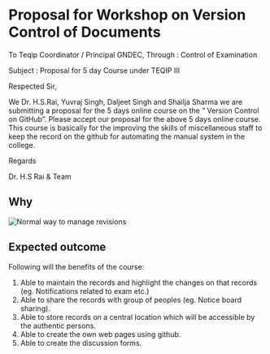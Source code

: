 # Proposal for Workshop on Version Control of Documents
To
Teqip Coordinator / Principal GNDEC,
Through : Control of Examination 

Subject : Proposal for 5 day Course under TEQIP III

Respected Sir,

We Dr. H.S.Rai, Yuvraj Singh, Daljeet Singh and Shailja Sharma we are submitting a proposal for the 5 days online course on the “ Version Control on GitHub”. Please accept our proposal for the above 5 days online course. This course is basically for the improving the skills of miscellaneous staff to keep the record on the github for automating the manual system in the college. 

Regards

Dr. H.S Rai & Team

## Why

![Normal way to manage revisions](https://phdcomics.com/comics/archive/phd101212s.gif)

## Expected outcome

Following will the benefits of the course:
1.  Able to maintain the records and highlight the changes on that records (eg. Notifications related to exam etc.)
2.  Able to share the records with group of peoples (eg. Notice board sharing).
3. Able to store records on a central location which will be accessible by the authentic persons.
4. Able to create the own web pages using github.
5. Able to create the discussion forms.
